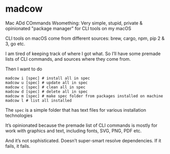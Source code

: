 # madcow

Mac ADd COmmands Wsomething: Very simple, stupid, private & opinionated "package manager" for CLI tools on my macOS

CLI tools on macOS come from different sources: brew, cargo, npm, pip 2 & 3, go etc.

I am tired of keeping track of where I got what. So I’ll have some premade lists of CLI commands, and sources where they come from.

Then I want to do

```
madcow i [spec] # install all in spec
madcow u [spec] # update all in spec
madcow c [spec] # clean all in spec
madcow d [spec] # delete all in spec
madcow m [spec] # make spec folder from packages installed on machine
madcow l # list all installed
```

The `spec` is a simple folder that has text files for various installation technologies

It’s opinionated because the premade list of CLI commands is mostly for work with graphics and text, including fonts, SVG, PNG, PDF etc.

And it’s not sophisticated. Doesn’t super-smart resolve dependencies. If it fails, it fails.
